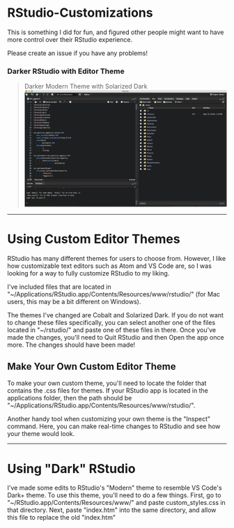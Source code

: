 # RStudio-Customizations

This is something I did for fun, and figured other people might want to have more control over their RStudio experience.

Please create an issue if you have any problems!

### Darker RStudio with Editor Theme

> Darker Modern Theme with Solarized Dark
![DarkRStudio](images/dark-rstudio.png)

<hr>

# Using Custom Editor Themes

RStudio has many different themes for users to choose from. However, I like how customizable text editors such as Atom and VS Code are, so I was looking for a way to fully customize RStudio to my liking.

I've included files that are located in "~/Applications/RStudio.app/Contents/Resources/www/rstudio/"
(for Mac users, this may be a bit different on Windows).

The themes I've changed are Cobalt and Solarized Dark. If you do not want to change these files specifically, you can select another one of the files located in "~/rstudio/" and paste one of these files in there. Once you've made the changes, you'll need to Quit RStudio and then Open the app once more. The changes should have been made!

## Make Your Own Custom Editor Theme
To make your own custom theme, you'll need to locate the folder that contains the .css files for themes. If your RStudio app is located in the applications folder, then the path should be
"~/Applications/RStudio.app/Contents/Resources/www/rstudio/".

Another handy tool when customizing your own theme is the "Inspect" command. Here, you can make real-time changes to RStudio and see how your theme would look.

<hr>

# Using "Dark" RStudio
I've made some edits to RStudio's "Modern" theme to resemble VS Code's Dark+ theme. To use this theme, you'll need to do a few things. First, go to "~/RStudio.app/Contents/Resources/www/" and paste custom_styles.css in that directory. Next, paste "index.htm" into the same directory, and allow this file to replace the old "index.htm"